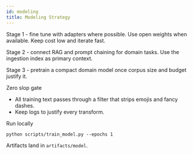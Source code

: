 ```yaml
---
id: modeling
title: Modeling Strategy
---
```


Stage 1 - fine tune with adapters where possible.
Use open weights when available.
Keep cost low and iterate fast.

Stage 2 - connect RAG and prompt chaining for domain tasks.
Use the ingestion index as primary context.

Stage 3 - pretrain a compact domain model once corpus size and budget justify it.

Zero slop gate
- All training text passes through a filter that strips emojis and fancy dashes.
- Keep logs to justify every transform.

Run locally
```
python scripts/train_model.py --epochs 1
```

Artifacts land in `artifacts/model`.